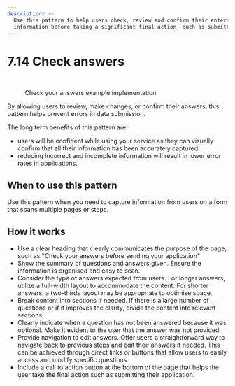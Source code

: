 ```yaml
---
description: >-
  Use this pattern to help users check, review and confirm their entered
  information before taking a significant final action, such as submitting.
---
```


# 7.14 Check answers

<figure><img src="../../../../.gitbook/assets/Check your answers.png" alt=""><figcaption></figcaption></figure>



<figure><img src="../../../../.gitbook/assets/Check your answers- Example implementation (1).png" alt=""><figcaption><p>Check your answers example implementation</p></figcaption></figure>

By allowing users to review, make changes, or confirm their answers, this pattern helps prevent errors in data submission.&#x20;

The long term benefits of this pattern are:&#x20;

* users will be confident while using your service as they can visually confirm that all their information has been accurately captured.
* reducing incorrect and incomplete information will result in lower error rates in applications.

## **When to use this pattern**

Use this pattern when you need to capture information from users on a form that spans multiple pages or steps.&#x20;

## **How it works**

* Use a clear heading that clearly communicates the purpose of the page, such as "Check your answers before sending your application"
* Show the summary of questions and answers given. Ensure the information is organised and easy to scan.
* Consider the type of answers expected from users. For longer answers, utilize a full-width layout to accommodate the content. For shorter answers, a two-thirds layout may be appropriate to optimise space.
* Break content into sections if needed. If there is a large number of questions or if it improves the clarity, divide the content into relevant sections.
* Clearly indicate when a question has not been answered because it was optional. Make it evident to the user that the answer was not provided.
* Provide navigation to edit answers. Offer users a straightforward way to navigate back to previous steps and edit their answers if needed. This can be achieved through direct links or buttons that allow users to easily access and modify specific questions.
* Include a call to action button at the bottom of the page that helps the user take the final action such as submitting their application.
